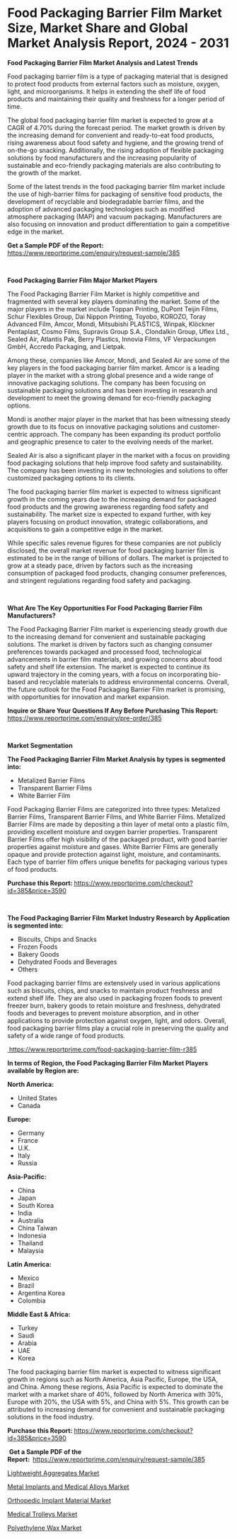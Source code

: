 <p><h1>Food Packaging Barrier Film Market Size, Market Share and Global Market Analysis Report, 2024 - 2031</h1></p><p><strong>Food Packaging Barrier Film Market Analysis and Latest Trends</strong></p>
<p><p>Food packaging barrier film is a type of packaging material that is designed to protect food products from external factors such as moisture, oxygen, light, and microorganisms. It helps in extending the shelf life of food products and maintaining their quality and freshness for a longer period of time.</p><p>The global food packaging barrier film market is expected to grow at a CAGR of 4.70% during the forecast period. The market growth is driven by the increasing demand for convenient and ready-to-eat food products, rising awareness about food safety and hygiene, and the growing trend of on-the-go snacking. Additionally, the rising adoption of flexible packaging solutions by food manufacturers and the increasing popularity of sustainable and eco-friendly packaging materials are also contributing to the growth of the market.</p><p>Some of the latest trends in the food packaging barrier film market include the use of high-barrier films for packaging of sensitive food products, the development of recyclable and biodegradable barrier films, and the adoption of advanced packaging technologies such as modified atmosphere packaging (MAP) and vacuum packaging. Manufacturers are also focusing on innovation and product differentiation to gain a competitive edge in the market.</p></p>
<p><strong>Get a Sample PDF of the Report:&nbsp;</strong> <a href="https://www.reportprime.com/enquiry/request-sample/385">https://www.reportprime.com/enquiry/request-sample/385</a></p>
<p>&nbsp;</p>
<p><strong>Food Packaging Barrier Film Major Market Players</strong></p>
<p><p>The Food Packaging Barrier Film Market is highly competitive and fragmented with several key players dominating the market. Some of the major players in the market include Toppan Printing, DuPont Teijin Films, Schur Flexibles Group, Dai Nippon Printing, Toyobo, KOROZO, Toray Advanced Film, Amcor, Mondi, Mitsubishi PLASTICS, Winpak, Klöckner Pentaplast, Cosmo Films, Supravis Group S.A., Clondalkin Group, Uflex Ltd., Sealed Air, Atlantis Pak, Berry Plastics, Innovia Films, VF Verpackungen GmbH, Accredo Packaging, and Lietpak.</p><p>Among these, companies like Amcor, Mondi, and Sealed Air are some of the key players in the food packaging barrier film market. Amcor is a leading player in the market with a strong global presence and a wide range of innovative packaging solutions. The company has been focusing on sustainable packaging solutions and has been investing in research and development to meet the growing demand for eco-friendly packaging options.</p><p>Mondi is another major player in the market that has been witnessing steady growth due to its focus on innovative packaging solutions and customer-centric approach. The company has been expanding its product portfolio and geographic presence to cater to the evolving needs of the market.</p><p>Sealed Air is also a significant player in the market with a focus on providing food packaging solutions that help improve food safety and sustainability. The company has been investing in new technologies and solutions to offer customized packaging options to its clients.</p><p>The food packaging barrier film market is expected to witness significant growth in the coming years due to the increasing demand for packaged food products and the growing awareness regarding food safety and sustainability. The market size is expected to expand further, with key players focusing on product innovation, strategic collaborations, and acquisitions to gain a competitive edge in the market.</p><p>While specific sales revenue figures for these companies are not publicly disclosed, the overall market revenue for food packaging barrier film is estimated to be in the range of billions of dollars. The market is projected to grow at a steady pace, driven by factors such as the increasing consumption of packaged food products, changing consumer preferences, and stringent regulations regarding food safety and packaging.</p></p>
<p>&nbsp;</p>
<p><strong>What Are The Key Opportunities For Food Packaging Barrier Film Manufacturers?</strong></p>
<p><p>The Food Packaging Barrier Film market is experiencing steady growth due to the increasing demand for convenient and sustainable packaging solutions. The market is driven by factors such as changing consumer preferences towards packaged and processed food, technological advancements in barrier film materials, and growing concerns about food safety and shelf life extension. The market is expected to continue its upward trajectory in the coming years, with a focus on incorporating bio-based and recyclable materials to address environmental concerns. Overall, the future outlook for the Food Packaging Barrier Film market is promising, with opportunities for innovation and market expansion.</p></p>
<p><strong>Inquire or Share Your Questions If Any Before Purchasing This Report:</strong> <a href="https://www.reportprime.com/enquiry/pre-order/385">https://www.reportprime.com/enquiry/pre-order/385</a></p>
<p>&nbsp;</p>
<p><strong>Market Segmentation</strong></p>
<p><strong>The Food Packaging Barrier Film Market Analysis by types is segmented into:</strong></p>
<p><ul><li>Metalized Barrier Films</li><li>Transparent Barrier Films</li><li>White Barrier Film</li></ul></p>
<p><p>Food Packaging Barrier Films are categorized into three types: Metalized Barrier Films, Transparent Barrier Films, and White Barrier Films. Metalized Barrier Films are made by depositing a thin layer of metal onto a plastic film, providing excellent moisture and oxygen barrier properties. Transparent Barrier Films offer high visibility of the packaged product, with good barrier properties against moisture and gases. White Barrier Films are generally opaque and provide protection against light, moisture, and contaminants. Each type of barrier film offers unique benefits for packaging various types of food products.</p></p>
<p><strong>Purchase this Report:&nbsp;</strong><a href="https://www.reportprime.com/checkout?id=385&price=3590">https://www.reportprime.com/checkout?id=385&price=3590</a></p>
<p>&nbsp;</p>
<p><strong>The Food Packaging Barrier Film Market Industry Research by Application is segmented into:</strong></p>
<p><ul><li>Biscuits, Chips and Snacks</li><li>Frozen Foods</li><li>Bakery Goods</li><li>Dehydrated Foods and Beverages</li><li>Others</li></ul></p>
<p><p>Food packaging barrier films are extensively used in various applications such as biscuits, chips, and snacks to maintain product freshness and extend shelf life. They are also used in packaging frozen foods to prevent freezer burn, bakery goods to retain moisture and freshness, dehydrated foods and beverages to prevent moisture absorption, and in other applications to provide protection against oxygen, light, and odors. Overall, food packaging barrier films play a crucial role in preserving the quality and safety of a wide range of food products.</p></p>
<p><a href="https://www.reportprime.com/food-packaging-barrier-film-r385">&nbsp;https://www.reportprime.com/food-packaging-barrier-film-r385</a></p>
<p><strong>In terms of Region, the Food Packaging Barrier Film Market Players available by Region are:</strong></p>
<p>
    <p> <strong> North America: </strong>
        <ul>
            <li>United States</li>
            <li>Canada</li>
        </ul>
        </p> 
    <p> <strong> Europe: </strong>
        <ul>
            <li>Germany</li>
            <li>France</li>
            <li>U.K.</li>
            <li>Italy</li>
            <li>Russia</li>
        </ul>
        </p> 
    <p> <strong> Asia-Pacific: </strong>
        <ul>
            <li>China</li>
            <li>Japan</li>
            <li>South Korea</li>
            <li>India</li>
            <li>Australia</li>
            <li>China Taiwan</li>
            <li>Indonesia</li>
            <li>Thailand</li>
            <li>Malaysia</li>
        </ul>
        </p> 
    <p> <strong> Latin America: </strong>
        <ul>
            <li>Mexico</li>
            <li>Brazil</li>
            <li>Argentina Korea</li>
            <li>Colombia</li>
        </ul>
        </p> 
    <p> <strong> Middle East & Africa: </strong>
        <ul>
            <li>Turkey</li>
            <li>Saudi</li>
            <li>Arabia</li>
            <li>UAE</li>
            <li>Korea</li>
        </ul>
    </p>
    </p>
<p><p>The food packaging barrier film market is expected to witness significant growth in regions such as North America, Asia Pacific, Europe, the USA, and China. Among these regions, Asia Pacific is expected to dominate the market with a market share of 40%, followed by North America with 30%, Europe with 20%, the USA with 5%, and China with 5%. This growth can be attributed to increasing demand for convenient and sustainable packaging solutions in the food industry.</p></p>
<p><strong>Purchase this Report: </strong><a href="https://www.reportprime.com/checkout?id=385&price=3590">https://www.reportprime.com/checkout?id=385&price=3590</a></p>
<p>&nbsp;<strong>Get a Sample PDF of the Report:&nbsp;&nbsp;</strong><a href="https://www.reportprime.com/enquiry/request-sample/385">https://www.reportprime.com/enquiry/request-sample/385</a></p>
<p><strong></strong></p>
<p><p><a href="https://github.com/LarryPearsongXXfvf/Market-Research-Report-List-1/blob/main/lightweight-aggregates-market.md">Lightweight Aggregates Market</a></p><p><a href="https://medium.com/@ralphyoung1949/comprehensive-analysis-of-the-global-metal-implants-and-medical-alloys-market-growth-trends-d0d8a253cbee">Metal Implants and Medical Alloys Market</a></p><p><a href="https://medium.com/@nathan.skinner8798456/comprehensive-analysis-of-the-global-orthopedic-implant-material-market-growth-trends-market-43a370e9b6a1">Orthopedic Implant Material Market</a></p><p><a href="https://medium.com/@jakobeblake51/medical-trolleys-market-outlook-complete-industry-analysis-2024-to-2031-bff7d7265e48">Medical Trolleys Market</a></p><p><a href="https://github.com/hrhzhypq19/Market-Research-Report-List-1/blob/main/polyethylene-wax-market.md">Polyethylene Wax Market</a></p></p>